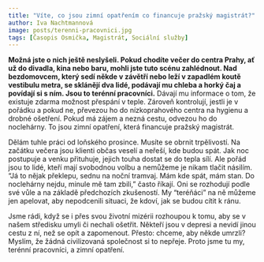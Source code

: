 ```yaml
---
title: "Víte, co jsou zimní opatřením co financuje pražský magistrát?"
author: Iva Nachtmannová
image: posts/terenni-pracovnici.jpg
tags: [Časopis Osmička, Magistrát, Sociální služby]
---
```


**Možná jste o nich ještě neslyšeli. Pokud chodíte večer do centra Prahy, ať už do divadla, kina nebo baru, mohli jste tuto scénu zahlédnout. Nad bezdomovcem, který sedí někde v závětří nebo leží v zapadlém koutě vestibulu metra, se sklánějí dva lidé, podávají mu chleba a horký čaj a povídají si s ním. Jsou to terénní pracovníci.** Dávají mu informace o tom, že existuje zdarma možnost přespání v teple. Zároveň kontrolují, jestli je v pořádku a pokud ne, převezou ho do nízkoprahového centra na hygienu a drobné ošetření. Pokud má zájem a nezná cestu, odvezou ho do noclehárny. To jsou zimní opatření, která financuje pražský magistrát.

Dělám tuhle práci od loňského prosince. Musíte se obrnit trpělivostí. Na začátku večera jsou klienti občas veselí a neřeší, kde budou spát. Jak noc postupuje a venku přituhuje, jejich touha dostat se do tepla sílí. Ale pořád jsou to lidé, kteří mají svobodnou volbu a nemůžeme je nikam tlačit násilím. “Já to nějak překlepu, sednu na noční tramvaj. Mám kde spát, mám stan. Do noclehárny nejdu, minule mě tam zbili,” často říkají. Oni se rozhodují podle své vůle a na základě předchozích zkušeností. My “teréňáci” na ně můžeme jen apelovat, aby nepodcenili situaci, že kdoví, jak se budou cítit k ránu. 

Jsme rádi, když se i přes svou životní mizérii rozhoupou k tomu, aby se v našem středisku umyli či nechali ošetřit. Někteří jsou v depresi a nevidí jinou cestu z ní, než se opít a zapomenout. Přesto: chceme, aby někde umrzli? Myslím, že žádná civilizovaná společnost si to nepřeje. Proto jsme tu my, terénní pracovníci, a zimní opatření.     